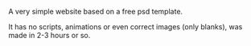 A very simple website based on a free psd template. 

It has no scripts, animations or even correct images (only blanks), was made in 2-3 hours or so.